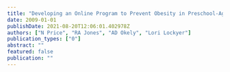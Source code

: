 ```yaml
---
title: "Developing an Online Program to Prevent Obesity in Preschool-Aged Children: What Do Parents Recommend?"
date: 2009-01-01
publishDate: 2021-08-20T12:06:01.402978Z
authors: ["N Price", "RA Jones", "AD Okely", "Lori Lockyer"]
publication_types: ["0"]
abstract: ""
featured: false
publication: ""
---
```


